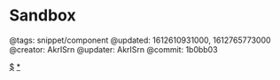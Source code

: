 # Sandbox

@tags: snippet/component
@updated: 1612610931000, 1612765773000
@creator: AkrISrn
@updater: AkrISrn
@commit: 1b0bb03

<div id="sandbox"$$: isSnippet && '{{ 0| }}' ? ' data="{{ 0| }}"' : '' $$></div>

[$](/uploads/dist/scripts/sandbox.js)
[*](/uploads/dist/styles/sandbox.css)
